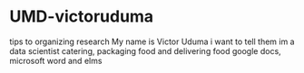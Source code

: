 # UMD-victoruduma
 tips to organizing research 
My name is Victor Uduma 
i want to tell them im a data scientist 
catering, packaging food and delivering food
google docs, microsoft word and elms
